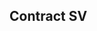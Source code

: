 Contract SV
---
<!--

break down historic industry data silos
make it easier for companies in different industries to interact
make it easier to operate across geographic boundaries for businesses, organizations, and consumers
enable consumers to interact, in a single way, with different businesses and organizations concerning their data and transactions
improve interaction across governments and government agencies

### Problem
* Documents get passed around via email all the time.
* 


### ContractSV

* Use the bitcoin sv blockchain to validate the proof of a document being uploaded and validated.
* Upload a document and verify it was exactly the same as a previous point in history.

### Future use cases
* Notarization

-->
